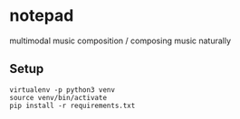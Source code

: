# notepad
multimodal music composition / composing music naturally

## Setup

    virtualenv -p python3 venv
    source venv/bin/activate
    pip install -r requirements.txt

